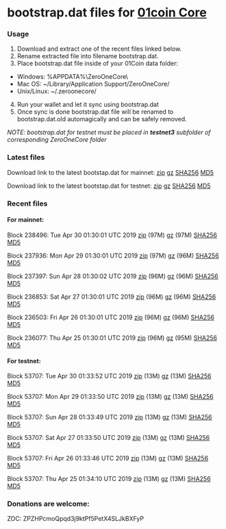 # bootstrap.dat files for [01coin Core](https://01coin.io)

### Usage

1. Download and extract one of the recent files linked below.
2. Rename extracted file into filename bootstrap.dat.
3. Place bootstrap.dat file inside of your 01Coin data folder:
 - Windows: %APPDATA%\ZeroOneCore\
 - Mac OS: ~/Library/Application Support/ZeroOneCore/
 - Unix/Linux: ~/.zeroonecore/
4. Run your wallet and let it sync using bootstrap.dat
5. Once sync is done bootstrap.dat file will be renamed to bootstrap.dat.old automagically and can be safely removed.

_NOTE: bootstrap.dat for testnet must be placed in **testnet3** subfolder of corresponding ZeroOneCore folder_

### Latest files
Download link to the latest bootstap.dat for mainnet: [zip](https://files.01coin.io/mainnet/bootstrap.dat.zip) [gz](https://files.01coin.io/mainnet/bootstrap.dat.tar.gz) [SHA256](https://files.01coin.io/mainnet/sha256.txt) [MD5](https://files.01coin.io/mainnet/md5.txt)

Download link to the latest bootstap.dat for testnet: [zip](https://files.01coin.io/testnet/bootstrap.dat.zip) [gz](https://files.01coin.io/testnet/bootstrap.dat.tar.gz) [SHA256](https://files.01coin.io/testnet/sha256.txt) [MD5](https://files.01coin.io/testnet/md5.txt)

### Recent files

#### For mainnet:

Block 238496: Tue Apr 30 01:30:01 UTC 2019 [zip](https://files.01coin.io/mainnet/2019-04-30/bootstrap.dat.zip) (97M) [gz](https://files.01coin.io/mainnet/2019-04-30/bootstrap.dat.tar.gz) (97M) [SHA256](https://files.01coin.io/mainnet/2019-04-30/sha256.txt) [MD5](https://files.01coin.io/mainnet/2019-04-30/md5.txt)

Block 237936: Mon Apr 29 01:30:01 UTC 2019 [zip](https://files.01coin.io/mainnet/2019-04-29/bootstrap.dat.zip) (97M) [gz](https://files.01coin.io/mainnet/2019-04-29/bootstrap.dat.tar.gz) (96M) [SHA256](https://files.01coin.io/mainnet/2019-04-29/sha256.txt) [MD5](https://files.01coin.io/mainnet/2019-04-29/md5.txt)

Block 237397: Sun Apr 28 01:30:02 UTC 2019 [zip](https://files.01coin.io/mainnet/2019-04-28/bootstrap.dat.zip) (96M) [gz](https://files.01coin.io/mainnet/2019-04-28/bootstrap.dat.tar.gz) (96M) [SHA256](https://files.01coin.io/mainnet/2019-04-28/sha256.txt) [MD5](https://files.01coin.io/mainnet/2019-04-28/md5.txt)

Block 236853: Sat Apr 27 01:30:01 UTC 2019 [zip](https://files.01coin.io/mainnet/2019-04-27/bootstrap.dat.zip) (96M) [gz](https://files.01coin.io/mainnet/2019-04-27/bootstrap.dat.tar.gz) (96M) [SHA256](https://files.01coin.io/mainnet/2019-04-27/sha256.txt) [MD5](https://files.01coin.io/mainnet/2019-04-27/md5.txt)

Block 236503: Fri Apr 26 01:30:01 UTC 2019 [zip](https://files.01coin.io/mainnet/2019-04-26/bootstrap.dat.zip) (96M) [gz](https://files.01coin.io/mainnet/2019-04-26/bootstrap.dat.tar.gz) (96M) [SHA256](https://files.01coin.io/mainnet/2019-04-26/sha256.txt) [MD5](https://files.01coin.io/mainnet/2019-04-26/md5.txt)

Block 236077: Thu Apr 25 01:30:01 UTC 2019 [zip](https://files.01coin.io/mainnet/2019-04-25/bootstrap.dat.zip) (96M) [gz](https://files.01coin.io/mainnet/2019-04-25/bootstrap.dat.tar.gz) (95M) [SHA256](https://files.01coin.io/mainnet/2019-04-25/sha256.txt) [MD5](https://files.01coin.io/mainnet/2019-04-25/md5.txt)


#### For testnet:

Block 53707: Tue Apr 30 01:33:52 UTC 2019 [zip](https://files.01coin.io/testnet/2019-04-30/bootstrap.dat.zip) (13M) [gz](https://files.01coin.io/testnet/2019-04-30/bootstrap.dat.tar.gz) (13M) [SHA256](https://files.01coin.io/testnet/2019-04-30/sha256.txt) [MD5](https://files.01coin.io/testnet/2019-04-30/md5.txt)

Block 53707: Mon Apr 29 01:33:50 UTC 2019 [zip](https://files.01coin.io/testnet/2019-04-29/bootstrap.dat.zip) (13M) [gz](https://files.01coin.io/testnet/2019-04-29/bootstrap.dat.tar.gz) (13M) [SHA256](https://files.01coin.io/testnet/2019-04-29/sha256.txt) [MD5](https://files.01coin.io/testnet/2019-04-29/md5.txt)

Block 53707: Sun Apr 28 01:33:49 UTC 2019 [zip](https://files.01coin.io/testnet/2019-04-28/bootstrap.dat.zip) (13M) [gz](https://files.01coin.io/testnet/2019-04-28/bootstrap.dat.tar.gz) (13M) [SHA256](https://files.01coin.io/testnet/2019-04-28/sha256.txt) [MD5](https://files.01coin.io/testnet/2019-04-28/md5.txt)

Block 53707: Sat Apr 27 01:33:50 UTC 2019 [zip](https://files.01coin.io/testnet/2019-04-27/bootstrap.dat.zip) (13M) [gz](https://files.01coin.io/testnet/2019-04-27/bootstrap.dat.tar.gz) (13M) [SHA256](https://files.01coin.io/testnet/2019-04-27/sha256.txt) [MD5](https://files.01coin.io/testnet/2019-04-27/md5.txt)

Block 53707: Fri Apr 26 01:33:46 UTC 2019 [zip](https://files.01coin.io/testnet/2019-04-26/bootstrap.dat.zip) (13M) [gz](https://files.01coin.io/testnet/2019-04-26/bootstrap.dat.tar.gz) (13M) [SHA256](https://files.01coin.io/testnet/2019-04-26/sha256.txt) [MD5](https://files.01coin.io/testnet/2019-04-26/md5.txt)

Block 53707: Thu Apr 25 01:34:10 UTC 2019 [zip](https://files.01coin.io/testnet/2019-04-25/bootstrap.dat.zip) (13M) [gz](https://files.01coin.io/testnet/2019-04-25/bootstrap.dat.tar.gz) (13M) [SHA256](https://files.01coin.io/testnet/2019-04-25/sha256.txt) [MD5](https://files.01coin.io/testnet/2019-04-25/md5.txt)


### Donations are welcome:

ZOC: ZPZHPcmoQpqd3j9ktPf5PetX4SLJkBXFyP
